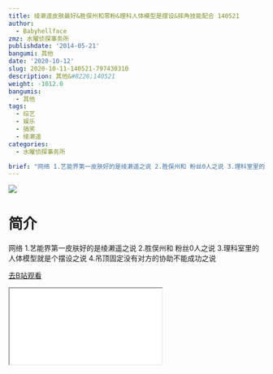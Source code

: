 ```yaml
---
title: 绫濑遥皮肤最好&胜俣州和零粉&理科人体模型是摆设&摔角技能配合 140521
author:
  - Babyhellface
zmz: 水曜侦探事务所
publishdate: '2014-05-21'
bangumi: 其他
date: '2020-10-12'
slug: 2020-10-11-140521-797430310
description: 其他&#8226;140521
weight: -1012.0
bangumis:
  - 其他
tags:
  - 综艺
  - 娱乐
  - 搞笑
  - 绫濑遥
categories:
  - 水曜侦探事务所

brief: "网络 1.艺能界第一皮肤好的是绫濑遥之说 2.胜俣州和 粉丝0人之说 3.理科室里的人体模型就是个摆设之说 4.吊顶固定没有对方的协助不能成功之说"
---
```

![](https://raw.githubusercontent.com/tcgriffith/owaraisite/master/static/tmpimg/af24b212aaa60a955d4c33ca31a166e9dfc468f4.jpg.480.jpg)
# 简介  
网络
1.艺能界第一皮肤好的是绫濑遥之说
2.胜俣州和 粉丝0人之说
3.理科室里的人体模型就是个摆设之说
4.吊顶固定没有对方的协助不能成功之说  

[去B站观看](https://www.bilibili.com/video/av797430310/)
<div class ="resp-container"><iframe class="testiframe" src="//player.bilibili.com/player.html?aid=797430310"", scrolling="no", allowfullscreen="true" > </iframe></div> 
